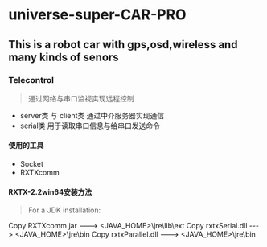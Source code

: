 # universe-super-CAR-PRO
## This is a robot car with gps,osd,wireless and many kinds of senors
### Telecontrol
> 通过网络与串口监视实现远程控制
* server类 与 client类 通过中介服务器实现通信
* serial类 用于读取串口信息与给串口发送命令

#### 使用的工具
* Socket
* RXTXcomm

#### RXTX-2.2win64安装方法
> For a JDK installation:

Copy RXTXcomm.jar ---> <JAVA_HOME>\jre\lib\ext
Copy rxtxSerial.dll ---> <JAVA_HOME>\jre\bin
Copy rxtxParallel.dll ---> <JAVA_HOME>\jre\bin
